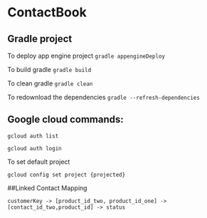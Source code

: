 # ContactBook

## Gradle project

To deploy app engine project
```gradle appengineDeploy```

To build gradle
```gradle build```

To clean gradle
```gradle clean```

To redownload the dependencies
```gradle --refresh-dependencies```


## Google cloud commands:

```gcloud auth list ```    

```gcloud auth login```


To set default project 

```gcloud config set project {projected}```

##Linked Contact Mapping
```LINKED_CONTACTS:
customerKey -> [product_id_two, product_id_one] -> [contact_id_two,product_id] -> status
```
